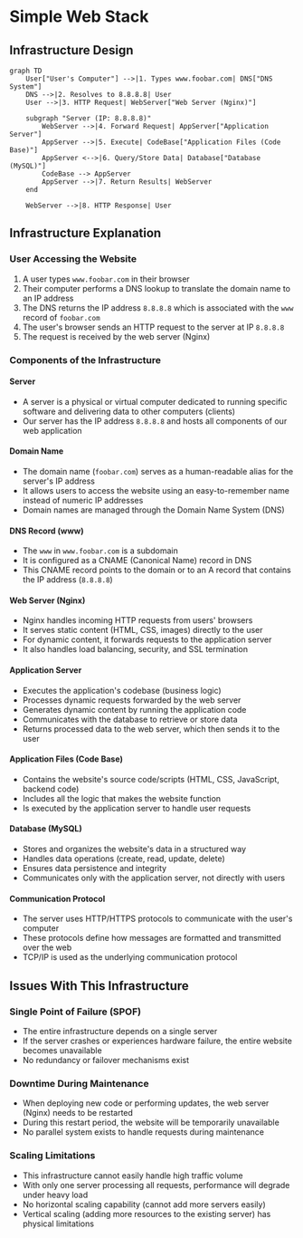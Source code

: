 # Simple Web Stack

## Infrastructure Design

```mermaid
graph TD
    User["User's Computer"] -->|1. Types www.foobar.com| DNS["DNS System"]
    DNS -->|2. Resolves to 8.8.8.8| User
    User -->|3. HTTP Request| WebServer["Web Server (Nginx)"]
    
    subgraph "Server (IP: 8.8.8.8)"
        WebServer -->|4. Forward Request| AppServer["Application Server"]
        AppServer -->|5. Execute| CodeBase["Application Files (Code Base)"]
        AppServer <-->|6. Query/Store Data| Database["Database (MySQL)"]
        CodeBase --> AppServer
        AppServer -->|7. Return Results| WebServer
    end
    
    WebServer -->|8. HTTP Response| User
```

## Infrastructure Explanation

### User Accessing the Website
1. A user types `www.foobar.com` in their browser
2. Their computer performs a DNS lookup to translate the domain name to an IP address
3. The DNS returns the IP address `8.8.8.8` which is associated with the `www` record of `foobar.com`
4. The user's browser sends an HTTP request to the server at IP `8.8.8.8`
5. The request is received by the web server (Nginx)

### Components of the Infrastructure

#### Server
- A server is a physical or virtual computer dedicated to running specific software and delivering data to other computers (clients)
- Our server has the IP address `8.8.8.8` and hosts all components of our web application

#### Domain Name
- The domain name (`foobar.com`) serves as a human-readable alias for the server's IP address
- It allows users to access the website using an easy-to-remember name instead of numeric IP addresses
- Domain names are managed through the Domain Name System (DNS)

#### DNS Record (www)
- The `www` in `www.foobar.com` is a subdomain
- It is configured as a CNAME (Canonical Name) record in DNS
- This CNAME record points to the domain or to an A record that contains the IP address (`8.8.8.8`)

#### Web Server (Nginx)
- Nginx handles incoming HTTP requests from users' browsers
- It serves static content (HTML, CSS, images) directly to the user
- For dynamic content, it forwards requests to the application server
- It also handles load balancing, security, and SSL termination

#### Application Server
- Executes the application's codebase (business logic)
- Processes dynamic requests forwarded by the web server
- Generates dynamic content by running the application code
- Communicates with the database to retrieve or store data
- Returns processed data to the web server, which then sends it to the user

#### Application Files (Code Base)
- Contains the website's source code/scripts (HTML, CSS, JavaScript, backend code)
- Includes all the logic that makes the website function
- Is executed by the application server to handle user requests

#### Database (MySQL)
- Stores and organizes the website's data in a structured way
- Handles data operations (create, read, update, delete)
- Ensures data persistence and integrity
- Communicates only with the application server, not directly with users

#### Communication Protocol
- The server uses HTTP/HTTPS protocols to communicate with the user's computer
- These protocols define how messages are formatted and transmitted over the web
- TCP/IP is used as the underlying communication protocol

## Issues With This Infrastructure

### Single Point of Failure (SPOF)
- The entire infrastructure depends on a single server
- If the server crashes or experiences hardware failure, the entire website becomes unavailable
- No redundancy or failover mechanisms exist

### Downtime During Maintenance
- When deploying new code or performing updates, the web server (Nginx) needs to be restarted
- During this restart period, the website will be temporarily unavailable
- No parallel system exists to handle requests during maintenance

### Scaling Limitations
- This infrastructure cannot easily handle high traffic volume
- With only one server processing all requests, performance will degrade under heavy load
- No horizontal scaling capability (cannot add more servers easily)
- Vertical scaling (adding more resources to the existing server) has physical limitations
